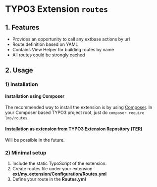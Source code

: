 # TYPO3 Extension ``routes``

## 1. Features

- Provides an opportunity to call any extbase actions by url
- Route definition based on YAML
- Contains View Helper for building routes by name
- All routes could be strongly cached

## 2. Usage

### 1) Installation

#### Installation using Composer

The recommended way to install the extension is by using [Composer][2]. In your Composer based TYPO3 project root, just do `composer require lms/routes`. 

#### Installation as extension from TYPO3 Extension Repository (TER)

Will be possible in the future.

### 2) Minimal setup

1) Include the static TypoScript of the extension.
2) Create routes file under your extension **ext/my_extension/Configuration/Routes.yml**
3) Define your route in the **Routes.yml**


[1]: https://docs.typo3.org/typo3cms/extensions/routes/
[2]: https://getcomposer.org/
